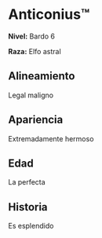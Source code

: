 # Anticonius™

**Nivel:** Bardo 6

**Raza:** Elfo astral

## Alineamiento
Legal maligno

## Apariencia
Extremadamente hermoso

## Edad
La perfecta 

## Historia
Es esplendido

